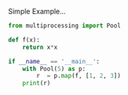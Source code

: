 Simple Example...

```python
from multiprocessing import Pool

def f(x):
    return x*x

if __name__ == '__main__':
    with Pool(5) as p:
        r  = p.map(f, [1, 2, 3])        
    print(r)
```
